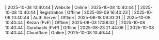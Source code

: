 | 2025-10-08 10:40:44 | Website | Online | 2025-10-08 10:40:44 |
| 2025-10-08 10:40:44 | Registration | Offline | 2025-09-09 16:40:23 |
| 2025-10-08 10:40:44 | Auth Server | Offline | 2025-08-18 09:33:31 |
| 2025-10-08 10:40:44 | Kezan (PvE) | Offline | 2025-08-03 17:58:02 |
| 2025-10-08 10:40:44 | Gurubashi (PvP) | Offline | 2025-08-23 21:44:06 |
| 2025-10-08 10:40:44 | Cloudflare | Online | 2025-10-08 10:40:44 |
